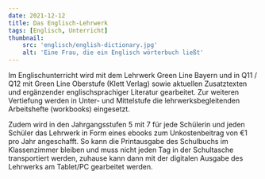 ```yaml
---
date: 2021-12-12
title: Das Englisch-Lehrwerk
tags: [Englisch, Unterricht]
thumbnail: 
    src: 'englisch/english-dictionary.jpg'
    alt: 'Eine Frau, die ein Englisch wörterbuch ließt'
---
```


Im Englischunterricht wird mit dem Lehrwerk Green Line Bayern und in Q11 / Q12 mit Green Line Oberstufe (Klett Verlag) sowie aktuellen Zusatztexten und ergänzender englischsprachiger Literatur gearbeitet. Zur weiteren Vertiefung werden in Unter- und Mittelstufe die lehrwerksbegleitenden Arbeitshefte (workbooks) eingesetzt.

Zudem wird in den Jahrgangsstufen 5 mit 7 für jede Schülerin und jeden Schüler das Lehrwerk in Form eines ebooks zum Unkostenbeitrag von €1 pro Jahr angeschafft. So kann die Printausgabe des Schulbuchs im Klassenzimmer bleiben und muss nicht jeden Tag in der Schultasche transportiert werden, zuhause kann dann mit der digitalen Ausgabe des Lehrwerks am Tablet/PC gearbeitet werden.